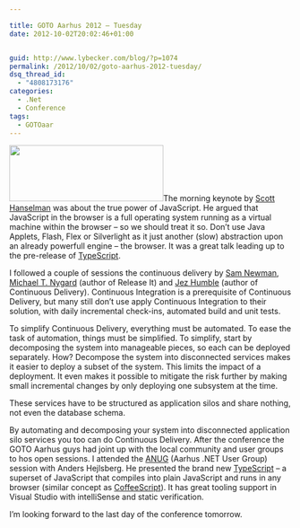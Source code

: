 ```yaml
---

title: GOTO Aarhus 2012 – Tuesday
date: 2012-10-02T20:02:46+01:00


guid: http://www.lybecker.com/blog/?p=1074
permalink: /2012/10/02/goto-aarhus-2012-tuesday/
dsq_thread_id:
  - "4808173176"
categories:
  - .Net
  - Conference
tags:
  - GOTOaar
---
```

[<img loading="lazy" class="alignright size-full wp-image-1077" title="typescript-preview" src="http://www.lybecker.com/blog/wp-content/uploads/typescript-preview.png" alt="" width="275" height="100" />](http://www.lybecker.com/blog/wp-content/uploads/typescript-preview.png)The morning keynote by [Scott Hanselman](https://twitter.com/shanselman) was about the true power of JavaScript. He argued that JavaScript in the browser is a full operating system running as a virtual machine within the browser – so we should treat it so. Don’t use Java Applets, Flash, Flex or Silverlight as it just another (slow) abstraction upon an already powerfull engine – the browser. It was a great talk leading up to the pre-release of [TypeScript](http://www.typescriptlang.org/).

I followed a couple of sessions the continuous delivery by [Sam Newman](https://twitter.com/samnewman), [Michael T. Nygard](https://twitter.com/mtnygard) (author of Release It) and [Jez Humble](https://twitter.com/jezhumble) (author of Continuous Delivery).
Continuous Integration is a prerequisite of Continuous Delivery, but many still don’t use apply Continuous Integration to their solution, with daily incremental check-ins, automated build and unit tests.

To simplify Continuous Delivery, everything must be automated. To ease the task of automation, things must be simplified. To simplify, start by decomposing the system into manageable pieces, so each can be deployed separately. How?
Decompose the system into disconnected services makes it easier to deploy a subset of the system. This limits the impact of a deployment. It even makes it possible to mitigate the risk further by making small incremental changes by only deploying one subsystem at the time.

These services have to be structured as application silos and share nothing, not even the database schema.

By automating and decomposing your system into disconnected application silo services you too can do Continuous Delivery.
After the conference the GOTO Aarhus guys had joint up with the local community and user groups to hos open sessions. I attended the [ANUG](http://www.anug.dk/) (Aarhus .NET User Group) session with Anders Hejlsberg. He presented the brand new [TypeScript](http://www.typescriptlang.org/) – a superset of JavaScript that compiles into plain JavaScript and runs in any browser (similar concept as [CoffeeScript](http://coffeescript.org/)). It has great tooling support in Visual Studio with intelliSense and static verification.

I’m looking forward to the last day of the conference tomorrow.
